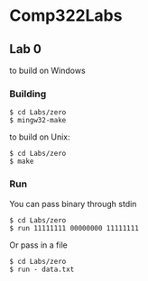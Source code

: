 # Comp322Labs

## Lab 0
to build on Windows

### Building
```
$ cd Labs/zero
$ mingw32-make
```
to build on Unix: 
```
$ cd Labs/zero
$ make 
```
### Run

You can pass binary through stdin 
``` 
$ cd Labs/zero
$ run 11111111 00000000 11111111
``` 

Or pass in a file
```
$ cd Labs/zero
$ run - data.txt
```
